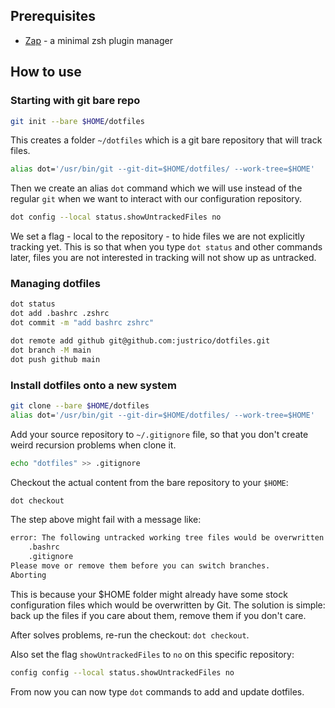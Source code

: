 ## Prerequisites

- [Zap](https://github.com/zap-zsh/zap) - a minimal zsh plugin manager


## How to use

### Starting with git bare repo

```bash
git init --bare $HOME/dotfiles
```
This creates a folder `~/dotfiles` which is a git bare repository that will track files.

```bash
alias dot='/usr/bin/git --git-dit=$HOME/dotfiles/ --work-tree=$HOME'
```
Then we create an alias `dot` command which we will use instead of the regular `git` when we want to interact with our configuration repository.

```bash
dot config --local status.showUntrackedFiles no
```

We set a flag - local to the repository - to hide files we are not explicitly tracking yet. This is so that when you type `dot status` and other commands later, files you are not interested in tracking will not show up as untracked.

### Managing dotfiles

```bash
dot status
dot add .bashrc .zshrc
dot commit -m "add bashrc zshrc"

dot remote add github git@github.com:justrico/dotfiles.git
dot branch -M main
dot push github main
```

### Install dotfiles onto a new system

```bash
git clone --bare $HOME/dotfiles
alias dot='/usr/bin/git --git-dir=$HOME/dotfiles/ --work-tree=$HOME'
```

Add your source repository to `~/.gitignore` file, so that you don't create weird recursion problems when clone it.
```bash
echo "dotfiles" >> .gitignore
```

Checkout the actual content from the bare repository to your `$HOME`:
```bash
dot checkout
```

The step above might fail with a message like:
```bash
error: The following untracked working tree files would be overwritten by checkout:
    .bashrc
    .gitignore
Please move or remove them before you can switch branches.
Aborting
```

This is because your $HOME folder might already have some stock configuration files which would be overwritten by Git. The solution is simple: back up the files if you care about them, remove them if you don't care.

After solves problems, re-run the checkout: `dot checkout`.

Also set the flag `showUntrackedFiles` to `no` on this specific repository:
```bash
config config --local status.showUntrackedFiles no
```

From now you can now type `dot` commands to add and update dotfiles.
